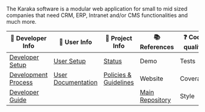 The Karaka software is a modular web application for small to mid sized companies that need CRM, ERP, Intranet and/or CMS functionalities and much more.

| :orange_book: Developer Info | :green_book: User Info | :blue_book: Project Info | :books: References | :question: Code quality |
| ---------------------------- | ---------------------- | ------------------------ | ------------------ | ----------------------- |
| [Developer Setup](https://github.com/Karaka-Management/Developer-Guide/blob/develop/general/setup.md) | [User Setup](https://github.com/Karaka-Management/Documentation/blob/develop/setup/install.md) | [Status](https://github.com/Karaka-Management/Docs/blob/master/Project/PROJECT.md) | Demo | Tests |
| [Development Process](https://github.com/Karaka-Management/Docs/blob/master/Processes/Development.md) | [User Documentation](https://github.com/Karaka-Management/Documentation) | [Policies & Guidelines](https://github.com/Karaka-Management/Docs/tree/master/Policies%20%26%20Guidelines) | Website | Coverage |
| [Developer Guide](https://github.com/Karaka-Management/Developer-Guide) | | | [Main Repository](https://github.com/Karaka-Management/Karaka) | Style |
